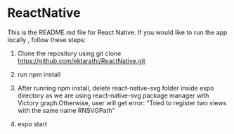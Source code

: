 # ReactNative

This is the README.md file for React Native. If you would like to run the app locally , follow these steps:

1) Clone the repository using git clone https://github.com/ektarathi/ReactNative.git
2) run npm install
3) After running npm install, delete react-native-svg folder inside expo directory as we are using react-native-svg package manager with Victory graph.Otherwise, user will get error: "Tried to register two views with the same name RNSVGPath"

3) expo start
